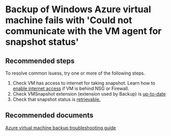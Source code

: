 <properties
    pageTitle="Backup of Windows Azure virtual machine fails with 'Could not communicate with the VM agent for snapshot status'"
    description="Windows VM Snapshot issues"
    service="microsoft.recoveryservices"
    resource="vaults"
    authors="trinadhk"
    displayOrder="12"
    selfHelpType="resource"
    supportTopicIds=""
    resourceTags=""
    productPesIds=""
    cloudEnvironments="public, MoonCake, Fairfax"
    articleId="bb7e586d-739c-4d59-a798-13f80a0fa80c"
    ownershipId="Compute_SiteRecovery"
/>

# Backup of Windows Azure virtual machine fails with 'Could not communicate with the VM agent for snapshot status'

## **Recommended steps**
To resolve common isuess, try one or more of the following steps.

1. Check VM has access to internet for taking snapshot. Learn how to [enable internet access](https://docs.azure.cn/backup/backup-azure-troubleshoot-vm-backup-fails-snapshot-timeout#cause-1-the-vm-does-not-have-internet-access) if VM is behind NSG or Firewall. 
2. Check VMSnapshot extension (extension used by Backup) is [up-to-date](https://docs.azure.cn/backup/backup-azure-troubleshoot-vm-backup-fails-snapshot-timeout#cause-3-the-backup-extension-fails-to-update-or-load)
3. Check that snapshot status is [retrievable.](https://docs.azure.cn/backup/backup-azure-troubleshoot-vm-backup-fails-snapshot-timeout#cause-4-the-snapshots-status-cannot-be-retrieved-or-the-snapshots-cannot-be-taken)


## **Recommended documents**
[Azure virtual machine backup troubleshooting guide](https://docs.azure.cn/backup/backup-azure-vms-troubleshoot)<br>
